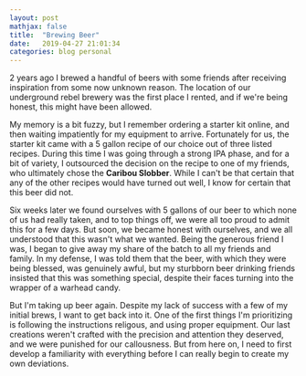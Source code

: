 ```yaml
---
layout: post
mathjax: false
title:  "Brewing Beer"
date:   2019-04-27 21:01:34
categories: blog personal
---
```


2 years ago I brewed a handful of beers with some friends after receiving
inspiration from some now unknown reason. The location of our underground
rebel brewery was the first place I rented, and if we're being honest, this
might have been allowed.

My memory is a bit fuzzy, but I remember ordering a starter kit online, and
then waiting impatiently for my equipment to arrive. Fortunately for us, the
starter kit came with a 5 gallon recipe of our choice out of three listed
recipes. During this time I was going through a strong IPA phase, and for a
bit of variety, I outsourced the decision on the recipe to one of my friends,
who ultimately chose the **Caribou Slobber**. While I can't be that certain
that any of the other recipes would have turned out well, I know for certain
that this beer did not.

Six weeks later we found ourselves with 5 gallons of our beer to which none of
us had really taken, and to top things off, we were all too proud to admit this
for a few days. But soon, we became honest with ourselves, and we all
understood that this wasn't what we wanted. Being the generous friend I was, I
began to give away my share of the batch to all my friends and family. In my
defense, I was told them that the beer, with which they were being blessed, was
genuinely awful, but my sturbborn beer drinking friends insisted that this was
something special, despite their faces turning into the wrapper of a warhead
candy.

But I'm taking up beer again. Despite my lack of success with a few of my
initial brews, I want to get back into it. One of the first things I'm
prioritizing is following the instructions religous, and using proper
equipment. Our last creations weren't crafted with the precision and attention
they deserved, and we were punished for our callousness. But from here on, I
need to first develop a familiarity with everything before I can really
begin to create my own deviations.
